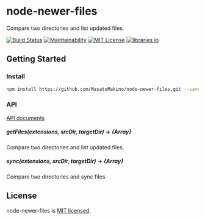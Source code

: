 # node-newer-files

Compare two directories and list updated files.

[![Build Status](https://travis-ci.org/MasatoMakino/node-newer-files.svg?branch=master)](https://travis-ci.org/MasatoMakino/node-newer-files)
[![Maintainability](https://api.codeclimate.com/v1/badges/6803fc1185400f604649/maintainability)](https://codeclimate.com/github/MasatoMakino/node-newer-files/maintainability)
[![MIT License](http://img.shields.io/badge/license-MIT-blue.svg?style=flat)](LICENSE)
[![libraries io](https://img.shields.io/librariesio/github/MasatoMakino/node-newer-files.svg)](https://libraries.io/github/MasatoMakino/node-newer-files)

## Getting Started

### Install

```bash
npm install https://github.com/MasatoMakino/node-newer-files.git --save-dev
```

### API

[API documents](https://masatomakino.github.io/node-newer-files/api/)

##### getFiles(extensions, srcDir, targetDir) → {Array}

Compare two directories and list updated files.

##### sync(extensions, srcDir, targetDir) → {Array}

Compare two directories and sync files.

## License

node-newer-files is [MIT licensed](LICENSE).
